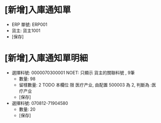 # [新增]入庫通知單
  * ERP 單號: ERP001
  * 貨主: 貨主1001
  * [保存]
  
# [新增]入庫通知單明細
  * 選擇料號: 0000070300001   NOET: 只顯示 貨主的關聯料號 , 9筆
    * 數量: 98
    * 留樣數量: 2  TODO  本欄位 限 医疗产业, 由配置 500003	為 2, 判斷為 :医疗产业
    * [保存]
  * 選擇料號: 070812-71904580  
    * 數量: 20
    * [保存]
   
  
  
